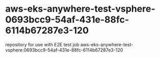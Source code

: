 # aws-eks-anywhere-test-vsphere-0693bcc9-54af-431e-88fc-6114b67287e3-120
repository for use with E2E test job aws-eks-anywhere-test-vsphere:0693bcc9-54af-431e-88fc-6114b67287e3-120
